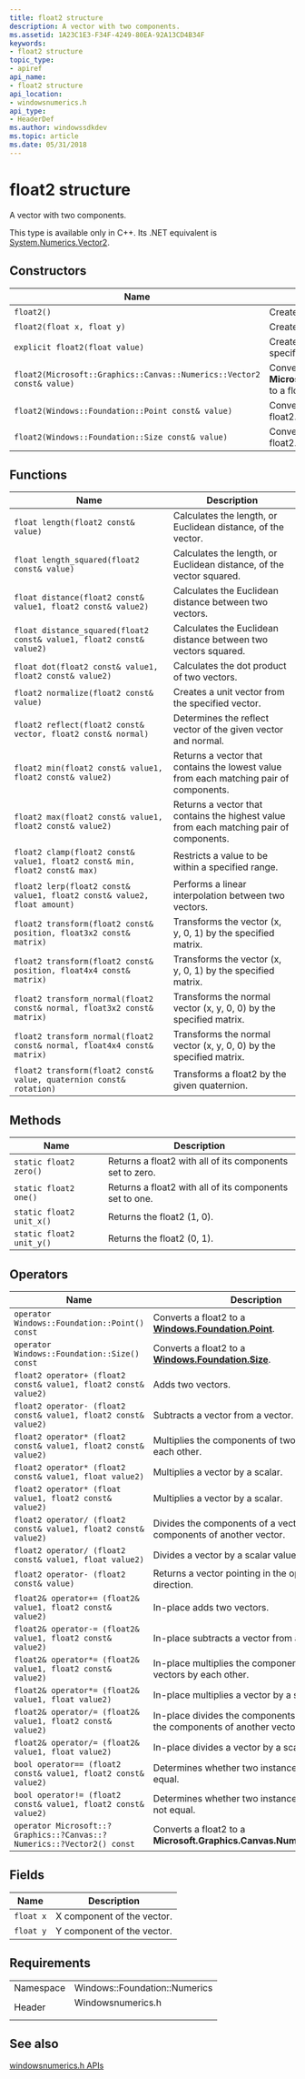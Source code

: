 ```yaml
---
title: float2 structure
description: A vector with two components.
ms.assetid: 1A23C1E3-F34F-4249-80EA-92A13CD4B34F
keywords:
- float2 structure
topic_type:
- apiref
api_name:
- float2 structure
api_location:
- windowsnumerics.h
api_type:
- HeaderDef
ms.author: windowssdkdev
ms.topic: article
ms.date: 05/31/2018
---
```


# float2 structure

A vector with two components.

This type is available only in C++. Its .NET equivalent is [System.Numerics.Vector2](/dotnet/api/system.numerics.vector2?view=netframework-4.8).

## Constructors

| Name | Description |
|-|-|
| `float2()` | Creates an uninitialized float2. |
| `float2(float x, float y)` | Creates a float2 with the specified values. |
| `explicit float2(float value)` | Creates a float2 with all components set to the specified value. |
| `float2(Microsoft::Graphics::Canvas::Numerics::Vector2 const& value)` | Converts a **Microsoft.Graphics.Canvas.Numerics.Vector2** to a float2. |
| `float2(Windows::Foundation::Point const& value)` | Converts a [**Windows.Foundation.Point**](/uwp/api/Windows.Foundation.Point) to a float2. |
| `float2(Windows::Foundation::Size const& value)` | Converts a [**Windows.Foundation.Size**](/uwp/api/Windows.Foundation.Size) to a float2. |

## Functions

| Name | Description |
|-|-|
| `float length(float2 const& value)` | Calculates the length, or Euclidean distance, of the vector. |
| `float length_squared(float2 const& value)` | Calculates the length, or Euclidean distance, of the vector squared. |
| `float distance(float2 const& value1, float2 const& value2)` | Calculates the Euclidean distance between two vectors. |
| `float distance_squared(float2 const& value1, float2 const& value2)` | Calculates the Euclidean distance between two vectors squared. |
| `float dot(float2 const& value1, float2 const& value2)` | Calculates the dot product of two vectors. |
| `float2 normalize(float2 const& value)` | Creates a unit vector from the specified vector. |
| `float2 reflect(float2 const& vector, float2 const& normal)` | Determines the reflect vector of the given vector and normal. |
| `float2 min(float2 const& value1, float2 const& value2)` | Returns a vector that contains the lowest value from each matching pair of components. |
| `float2 max(float2 const& value1, float2 const& value2)` | Returns a vector that contains the highest value from each matching pair of components. |
| `float2 clamp(float2 const& value1, float2 const& min, float2 const& max)` | Restricts a value to be within a specified range. |
| `float2 lerp(float2 const& value1, float2 const& value2, float amount)` | Performs a linear interpolation between two vectors. |
| `float2 transform(float2 const& position, float3x2 const& matrix)` | Transforms the vector (x, y, 0, 1) by the specified matrix. |
| `float2 transform(float2 const& position, float4x4 const& matrix)` | Transforms the vector (x, y, 0, 1) by the specified matrix. |
| `float2 transform_normal(float2 const& normal, float3x2 const& matrix)` | Transforms the normal vector (x, y, 0, 0) by the specified matrix. |
| `float2 transform_normal(float2 const& normal, float4x4 const& matrix)` | Transforms the normal vector (x, y, 0, 0) by the specified matrix. |
| `float2 transform(float2 const& value, quaternion const& rotation)` | Transforms a float2 by the given quaternion. |

## Methods

| Name | Description |
|-|-|
| `static float2 zero()` | Returns a float2 with all of its components set to zero. |
| `static float2 one()` | Returns a float2 with all of its components set to one. |
| `static float2 unit_x()` | Returns the float2 (1, 0). |
| `static float2 unit_y()` | Returns the float2 (0, 1). |

## Operators

| Name | Description |
|-|-|
| `operator Windows::Foundation::Point() const` | Converts a float2 to a [**Windows.Foundation.Point**](/uwp/api/Windows.Foundation.Point). |
| `operator Windows::Foundation::Size() const` | Converts a float2 to a [**Windows.Foundation.Size**](/uwp/api/Windows.Foundation.Size). |
| `float2 operator+ (float2 const& value1, float2 const& value2)` | Adds two vectors. |
| `float2 operator- (float2 const& value1, float2 const& value2)` | Subtracts a vector from a vector. |
| `float2 operator* (float2 const& value1, float2 const& value2)` | Multiplies the components of two vectors by each other. |
| `float2 operator* (float2 const& value1, float value2)` | Multiplies a vector by a scalar. |
| `float2 operator* (float value1, float2 const& value2)` | Multiplies a vector by a scalar. |
| `float2 operator/ (float2 const& value1, float2 const& value2)` | Divides the components of a vector by the components of another vector. |
| `float2 operator/ (float2 const& value1, float value2)` | Divides a vector by a scalar value. |
| `float2 operator- (float2 const& value)` | Returns a vector pointing in the opposite direction. |
| `float2& operator+= (float2& value1, float2 const& value2)` | In-place adds two vectors. |
| `float2& operator-= (float2& value1, float2 const& value2)` | In-place subtracts a vector from a vector. |
| `float2& operator*= (float2& value1, float2 const& value2)` | In-place multiplies the components of two vectors by each other. |
| `float2& operator*= (float2& value1, float value2)` | In-place multiplies a vector by a scalar. |
| `float2& operator/= (float2& value1, float2 const& value2)` | In-place divides the components of a vector by the components of another vector. |
| `float2& operator/= (float2& value1, float value2)` | In-place divides a vector by a scalar value. |
| `bool operator== (float2 const& value1, float2 const& value2)` | Determines whether two instances of float2 are equal. |
| `bool operator!= (float2 const& value1, float2 const& value2)` | Determines whether two instances of float2 are not equal. |
| `operator Microsoft::?Graphics::?Canvas::?Numerics::?Vector2() const` | Converts a float2 to a **Microsoft.Graphics.Canvas.Numerics.Vector2**. |

## Fields

| Name | Description |
|-|-|
| `float x` | X component of the vector. |
| `float y` | Y component of the vector. |

## Requirements

| | |
|-|-|
| Namespace | Windows::Foundation::Numerics |
| Header | <dl> <dt>Windowsnumerics.h</dt> </dl> |

## See also

[windowsnumerics.h APIs](windowsnumerics-h-apis-portal.md)